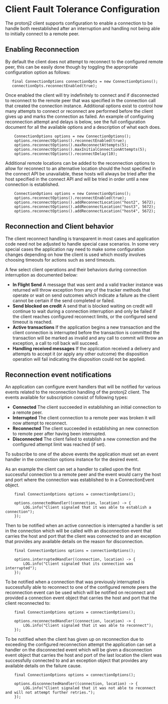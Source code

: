 # Client Fault Tolerance Configuration

The protonj2 client supports configuration to enable a connection to be handle both reestablished after an interruption and handling not being able to initially connect to a remote peer.

## Enabling Reconnection

By default the client does not attempt to reconnect to the configured remote peer, this can be easily done though by toggling the appropriate configuration option as follows:

```
   final ConnectionOptions connectionOpts = new ConnectionOptions();
   connectionOpts.reconnectEnabled(true);
```

Once enabled the client will try indefinitely to connect and if disconnected to reconnect to the remote peer that was specified in the connection call that created the connection instance.  Additional options exist to control how many attempts to connect or reconnect are performed before the client gives up and marks the connection as failed. An example of configuring reconnection attempt and delays is below, see the full configuration document for all the available options and a description of what each does.

```
    ConnectionOptions options = new ConnectionOptions();
    options.reconnectOptions().reconnectEnabled(true);
    options.reconnectOptions().maxReconnectAttempts(5);
    options.reconnectOptions().maxInitialConnectionAttempts(5);
    options.reconnectOptions().reconnectDelay(10);
```

Additional remote locations can be added to the reconnection options to allow for reconnect to an alternative location should the host specified in the connect API be unavailable, these hosts will always be tried after the host specified in the connect API and will be tried in order until a new connection is established.

```
    ConnectionOptions options = new ConnectionOptions();
    options.reconnectOptions().reconnectEnabled(true);
    options.reconnectOptions().addReconnectLocation("host2", 5672);
    options.reconnectOptions().addReconnectLocation("host3", 5672);
    options.reconnectOptions().addReconnectLocation("host4", 5672);
```

## Reconnection and Client behavior

The client reconnect handling is transparent in most cases and application code need not be adjusted to handle special case scenarios. In some very special cases the application nay need to make some configuration changes depending on how the client is used which mostly involves choosing timeouts for actions such as send timeouts.

A few select client operations and their behaviors during connection interruption as documented below:

+ **In Flight Send** A message that was sent and a valid tracker instance was returned will throw exception from any of the tracker methods that operate or wait on send outcomes which indicate a failure as the client cannot be certain if the send completed or failed.
+ **Send blocked on credit** A send that is blocked waiting on credit will continue to wait during a connection interruption and only be failed if the client reaches configured reconnect limits, or the configured send timeout is reached.
+ **Active transactions** If the application begins a new transaction and the client connection is interrupted before the transaction is committed the transaction will be marked as invalid and any call to commit will throw an exception, a call to roll back will succeed.
+ **Handling received messages** If the application received a delivery and attempts to accept it (or apply any other outcome) the disposition operation will fail indicating the disposition could not be applied.

## Reconnection event notifications

An application can configure event handlers that will be notified for various events related to the reconnection handling of the protonj2 client. The events available for subscription consist of following types:

+ **Connected** The client succeeded in establishing an initial connection to a remote peer.
+ **Interrupted** The client connection to a remote peer was broken it will now attempt to reconnect.
+ **Reconnected** The client succeeded in establishing an new connection to remote peer after having been interrupted.
+ **Disconnected** The client failed to establish a new connection and the configured attempt limit was reached (if set).

To subscribe to one of the above events the application must set an event handler in the connection options instance for the desired event.

As an example the client can set a handler to called upon the first successful connection to a remote peer and the event would carry the host and port where the connection was established to in a ConnectionEvent object.

```
    final ConnectionOptions options = connectionOptions();

    options.connectedHandler((connection, location) -> {
        LOG.info("Client signaled that it was able to establish a connection");
    });

```

Then to be notified when an active connection is interrupted a handler is set in the connection which will be called with an disconnection event that carries the host and port that the client was connected to and an exception that provides any available details on the reason for disconnection.

```
    final ConnectionOptions options = connectionOptions();

    options.interruptedHandler((connection, location) -> {
        LOG.info("Client signaled that its connection was interrupted");
    });
```

To be notified when a connection that was previously interrupted is successfully able to reconnect to one of the configured remote peers the reconnection event can be used which will be notified on reconnect and provided a connection event object that carries the host and port that the client reconnected to:

```
    final ConnectionOptions options = connectionOptions();

    options.reconnectedHandler((connection, location) -> {
        LOG.info("Client signaled that it was able to reconnect");
    });
```

To be notified when the client has given up on reconnection due to exceeding the configured reconnection attempt the application can set a handler on the disconnected event which will be given a disconnection event object that carries the host and port of the last location the client was successfully connected to and an exception object that provides any available details on the failure cause.

```
    final ConnectionOptions options = connectionOptions();

    options.disconnectedHandler((connection, location) -> {
        LOG.info("Client signaled that it was not able to reconnect and will not attempt further retries.");
    });
```
